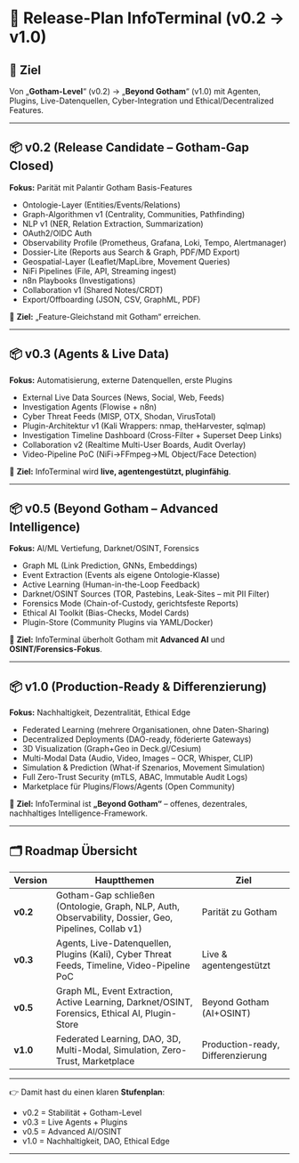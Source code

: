 # 🚀 Release-Plan InfoTerminal (v0.2 → v1.0)

## 🎯 Ziel

Von „**Gotham-Level**“ (v0.2) → „**Beyond Gotham**“ (v1.0) mit Agenten, Plugins, Live-Datenquellen, Cyber-Integration und Ethical/Decentralized Features.

---

## 📦 v0.2 (Release Candidate – Gotham-Gap Closed)

**Fokus:** Parität mit Palantir Gotham Basis-Features

* Ontologie-Layer (Entities/Events/Relations)
* Graph-Algorithmen v1 (Centrality, Communities, Pathfinding)
* NLP v1 (NER, Relation Extraction, Summarization)
* OAuth2/OIDC Auth
* Observability Profile (Prometheus, Grafana, Loki, Tempo, Alertmanager)
* Dossier-Lite (Reports aus Search & Graph, PDF/MD Export)
* Geospatial-Layer (Leaflet/MapLibre, Movement Queries)
* NiFi Pipelines (File, API, Streaming ingest)
* n8n Playbooks (Investigations)
* Collaboration v1 (Shared Notes/CRDT)
* Export/Offboarding (JSON, CSV, GraphML, PDF)

📌 **Ziel:** „Feature-Gleichstand mit Gotham“ erreichen.

---

## 📦 v0.3 (Agents & Live Data)

**Fokus:** Automatisierung, externe Datenquellen, erste Plugins

* External Live Data Sources (News, Social, Web, Feeds)
* Investigation Agents (Flowise + n8n)
* Cyber Threat Feeds (MISP, OTX, Shodan, VirusTotal)
* Plugin-Architektur v1 (Kali Wrappers: nmap, theHarvester, sqlmap)
* Investigation Timeline Dashboard (Cross-Filter + Superset Deep Links)
* Collaboration v2 (Realtime Multi-User Boards, Audit Overlay)
* Video-Pipeline PoC (NiFi→FFmpeg→ML Object/Face Detection)

📌 **Ziel:** InfoTerminal wird **live, agentengestützt, pluginfähig**.

---

## 📦 v0.5 (Beyond Gotham – Advanced Intelligence)

**Fokus:** AI/ML Vertiefung, Darknet/OSINT, Forensics

* Graph ML (Link Prediction, GNNs, Embeddings)
* Event Extraction (Events als eigene Ontologie-Klasse)
* Active Learning (Human-in-the-Loop Feedback)
* Darknet/OSINT Sources (TOR, Pastebins, Leak-Sites – mit PII Filter)
* Forensics Mode (Chain-of-Custody, gerichtsfeste Reports)
* Ethical AI Toolkit (Bias-Checks, Model Cards)
* Plugin-Store (Community Plugins via YAML/Docker)

📌 **Ziel:** InfoTerminal überholt Gotham mit **Advanced AI** und **OSINT/Forensics-Fokus**.

---

## 📦 v1.0 (Production-Ready & Differenzierung)

**Fokus:** Nachhaltigkeit, Dezentralität, Ethical Edge

* Federated Learning (mehrere Organisationen, ohne Daten-Sharing)
* Decentralized Deployments (DAO-ready, föderierte Gateways)
* 3D Visualization (Graph+Geo in Deck.gl/Cesium)
* Multi-Modal Data (Audio, Video, Images – OCR, Whisper, CLIP)
* Simulation & Prediction (What-if Szenarios, Movement Simulation)
* Full Zero-Trust Security (mTLS, ABAC, Immutable Audit Logs)
* Marketplace für Plugins/Flows/Agents (Open Community)

📌 **Ziel:** InfoTerminal ist **„Beyond Gotham“** – offenes, dezentrales, nachhaltiges Intelligence-Framework.

---

## 🗂 Roadmap Übersicht

| Version  | Hauptthemen                                                                                           | Ziel                              |
| -------- | ----------------------------------------------------------------------------------------------------- | --------------------------------- |
| **v0.2** | Gotham-Gap schließen (Ontologie, Graph, NLP, Auth, Observability, Dossier, Geo, Pipelines, Collab v1) | Parität zu Gotham                 |
| **v0.3** | Agents, Live-Datenquellen, Plugins (Kali), Cyber Threat Feeds, Timeline, Video-Pipeline PoC           | Live & agentengestützt            |
| **v0.5** | Graph ML, Event Extraction, Active Learning, Darknet/OSINT, Forensics, Ethical AI, Plugin-Store       | Beyond Gotham (AI+OSINT)          |
| **v1.0** | Federated Learning, DAO, 3D, Multi-Modal, Simulation, Zero-Trust, Marketplace                         | Production-ready, Differenzierung |

---

👉 Damit hast du einen klaren **Stufenplan**:

* v0.2 = Stabilität + Gotham-Level
* v0.3 = Live Agents + Plugins
* v0.5 = Advanced AI/OSINT
* v1.0 = Nachhaltigkeit, DAO, Ethical Edge

---

